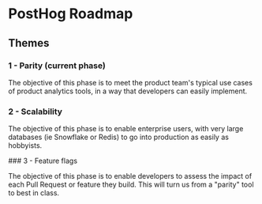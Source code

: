 # PostHog Roadmap

## Themes

### 1 - Parity (current phase)

The objective of this phase is to meet the product team's typical use cases of product analytics tools, in a way that developers can easily implement.

### 2 - Scalability

The objective of this phase is to enable enterprise users, with very large databases (ie Snowflake or Redis) to go into production as easily as hobbyists.

### 3 - Feature flags

The objective of this phase is to enable developers to assess the impact of each Pull Request or feature they build. This will turn us from a "parity" tool to best in class.